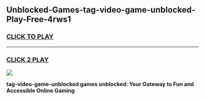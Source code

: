 
## Unblocked-Games-tag-video-game-unblocked-Play-Free-4rws1
<h3>
<a href="https://premium76.site?title=tag-video-game-unblocked&ref=20A">CLICK TO PLAY</a></h3>
<hr>

<h3>
<a href="https://premium76.site?title=tag-video-game-unblocked&ref=20A">CLICK 2 PLAY</a>
  
</h3>

<a href="https://premium76.site?title=tag-video-game-unblocked&ref=20A"><img src="https://clearcache.store/games.png"></a>


**tag-video-game-unblocked games unblocked: Your Gateway to Fun and Accessible Online Gaming**
